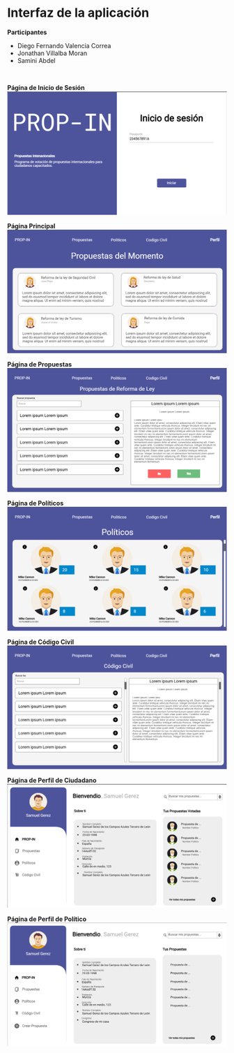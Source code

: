 # Interfaz de la aplicación

**Participantes**

- Diego Fernando Valencia Correa
- Jonathan Villalba Moran
- Samini Abdel

<br>

**Página de Inicio de Sesión**
![alt text](image-30.png)

**Página Principal**
![alt text](image-31.png)

**Página de Propuestas**
![alt text](image-32.png)

**Página de Políticos**
![alt text](image-33.png)

**Página de Código Civil**
![alt text](image-34.png)

**Página de Perfil de Ciudadano**
![alt text](image-37.png)

**Página de Perfil de Político**
![alt text](image-38.png)